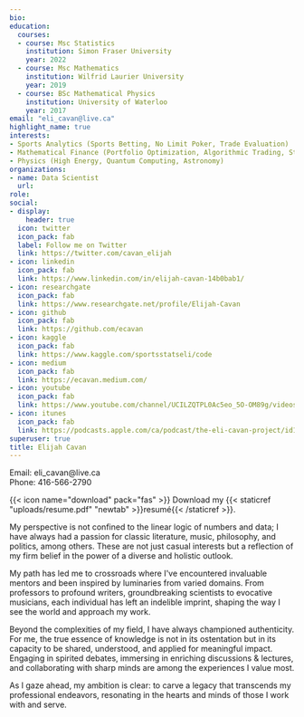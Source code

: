```yaml
---
bio: 
education:
  courses:
  - course: Msc Statistics
    institution: Simon Fraser University
    year: 2022
  - course: Msc Mathematics
    institution: Wilfrid Laurier University
    year: 2019
  - course: BSc Mathematical Physics
    institution: University of Waterloo
    year: 2017
email: "eli_cavan@live.ca"
highlight_name: true
interests:
- Sports Analytics (Sports Betting, No Limit Poker, Trade Evaluation)
- Mathematical Finance (Portfolio Optimization, Algorithmic Trading, Stochastic Processes)
- Physics (High Energy, Quantum Computing, Astronomy)
organizations:
- name: Data Scientist
  url: 
role: 
social:
- display:
    header: true
  icon: twitter
  icon_pack: fab
  label: Follow me on Twitter
  link: https://twitter.com/cavan_elijah
- icon: linkedin
  icon_pack: fab
  link: https://www.linkedin.com/in/elijah-cavan-14b0bab1/
- icon: researchgate
  icon_pack: fab
  link: https://www.researchgate.net/profile/Elijah-Cavan
- icon: github
  icon_pack: fab
  link: https://github.com/ecavan
- icon: kaggle
  icon_pack: fab
  link: https://www.kaggle.com/sportsstatseli/code
- icon: medium
  icon_pack: fab
  link: https://ecavan.medium.com/
- icon: youtube
  icon_pack: fab
  link: https://www.youtube.com/channel/UCILZQTPL0Ac5eo_5O-OM89g/videos
- icon: itunes
  icon_pack: fab
  link: https://podcasts.apple.com/ca/podcast/the-eli-cavan-project/id1510865992
superuser: true
title: Elijah Cavan
---
```


Email: eli_cavan\@live.ca                                  
Phone: 416-566-2790


{{< icon name="download" pack="fas" >}} Download my {{< staticref "uploads/resume.pdf" "newtab" >}}resumé{{< /staticref >}}.

My perspective is not confined to the linear logic of numbers and data; I have always had a passion for classic literature, music, philosophy, and politics, among others. These are not just casual interests but a reflection of my firm belief in the power of a diverse and holistic outlook.

My path has led me to crossroads where I've encountered invaluable mentors and been inspired by luminaries from varied domains. From professors to profound writers, groundbreaking scientists to evocative musicians, each individual has left an indelible imprint, shaping the way I see the world and approach my work.

Beyond the complexities of my field, I have always championed authenticity. For me, the true essence of knowledge is not in its ostentation but in its capacity to be shared, understood, and applied for meaningful impact. Engaging in spirited debates, immersing in enriching discussions & lectures, and collaborating with sharp minds are among the experiences I value most.

As I gaze ahead, my ambition is clear: to carve a legacy that transcends my professional endeavors, resonating in the hearts and minds of those I work with and serve.
